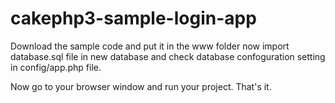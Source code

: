 # cakephp3-sample-login-app

Download the sample code and put it in the www folder now import database.sql file in new database and check database confoguration setting in config/app.php file.

Now go to your browser window and run your project. That's it.